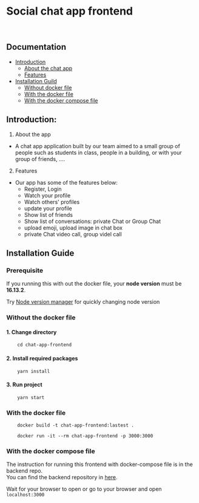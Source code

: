 
# Social chat app frontend

<br>

## Documentation
* [Introduction](#introduction)
    - [About the chat app](#1-about-the-chat-app)
    - [Features](#2-features)
* [Installation Guild](#installation-guide)
    - [Without docker file](#without-the-docker-file)
    - [With the docker file](#with-the-docker-file)
    - [With the docker compose file](#with-the-docker-compose-file)

## Introduction:
1. About the app
- A chat app application built by our team aimed to a small group of people such as 
  students in class, people in a building, or with your group of friends, ....

2. Features 
- Our app has some of the features below:
  + Register, Login
  + Watch your profile
  + Watch others' profiles
  + update your profile
  + Show list of friends
  + Show list of conversations: private Chat or Group Chat
  + upload emoji, upload image in chat box
  + private Chat video call, group videl call


## Installation Guide

### Prerequisite

If you running this with out the docker file, your <b>node version</b> must be <b>16.13.2</b>.<br>

Try [Node version manager](https://github.com/nvm-sh/nvm) for quickly changing node version

### Without the docker file

#### 1. Change directory

```
    cd chat-app-frontend
```

#### 2. Install required packages

```
    yarn install
```

#### 3. Run project

```
    yarn start
```
    
### With the docker file

```
    docker build -t chat-app-frontend:lastest .
    
    docker run -it --rm chat-app-frontend -p 3000:3000
```
    

### With the docker compose file

The instruction for running this frontend with docker-compose file is in the backend repo.<br>
You can find the backend repository in [here](https://github.com/namxle-hust/chat-app-backend).

Wait for your browser to open or go to your browser and open ``localhost:3000``
